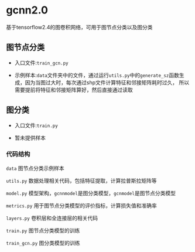 # gcnn2.0

基于tensorflow2.4的图卷积网络，可用于图节点分类以及图分类

## 图节点分类
* 入口文件:`train_gcn.py`

* 示例样本:`data`文件夹中的文件，通过运行`utils.py`中的`generate_sz`函数生成，因为当图过大时，每次通过shp文件计算特征和邻接矩阵耗时过久，
所以需要提前将特征和邻接矩阵算好，然后直接通过读取

## 图分类
* 入口文件:`train.py`

* 暂未提供样本


### 代码结构

`data` 图节点分类示例样本

`utils.py` 数据处理相关代码，包括特征提取，计算拉普斯拉矩阵等

`model.py` 模型架构，`gcnnmodel`是图分类模型，`gcnmodel`是图节点分类模型

`metrics.py` 用于图节点分类模型的评价指标，计算损失值和准确率

`layers.py` 卷积层和全连接层的相关代码

`train.py` 图节点分类模型的训练

`train_gcn.py` 图分类模型的训练
